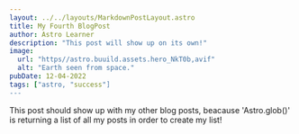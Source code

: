 ```yaml
---
layout: ../../layouts/MarkdownPostLayout.astro
title: My Fourth BlogPost
author: Astro Learner
description: "This post will show up on its own!"
image:
  url: "https//astro.buuild.assets.hero_NkT0b,avif" 
  alt: "Earth seen from space."
pubDate: 12-04-2022
tags: ["astro, "success"]
---
```


This post should show up with my other blog posts, beacause 'Astro.glob()' is returning a list of all my posts in order to create my list!
